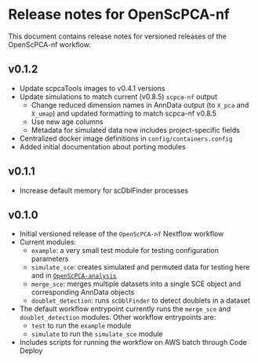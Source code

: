 # Release notes for OpenScPCA-nf

This document contains release notes for versioned releases of the OpenScPCA-nf workflow.

<!--
Add new release notes in reverse numerical order (newest first) below this comment

You may want to add temporary notes here for tracking as features are added, before a new release is ready.
-->

## v0.1.2

- Update scpcaTools images to v0.4.1 versions
- Update simulations to match current (v0.8.5) `scpca-nf` output
  - Change reduced dimension names in AnnData output (to `X_pca` and `X_umap`) and updated formatting to match scpca-nf v0.8.5
  - Use new age columns
  - Metadata for simulated data now includes project-specific fields
- Centralized docker image definitions in `config/containers.config`
- Added initial documentation about porting modules

## v0.1.1

- Increase default memory for scDblFinder processes

## v0.1.0

- Initial versioned release of the `OpenScPCA-nf` Nextflow workflow
- Current modules:
  - `example`: a very small test module for testing configuration parameters
  - `simulate_sce`: creates simulated and permuted data for testing here and in [`OpenScPCA-analysis`](https://github.com/AlexsLemonade/OpenScPCA-analysis)
  - `merge_sce`: merges multiple datasets into a single SCE object and corresponding AnnData objects
  - `doublet_detection`: runs `scDblFinder` to detect doublets in a dataset
- The default workflow entrypoint currently runs the `merge_sce` and `doublet_detection` modules. Other workflow entrypoints are:
  - `test` to run the `example` module
  - `simulate` to run the `simulate_sce` module
- Includes scripts for running the workflow on AWS batch through Code Deploy
